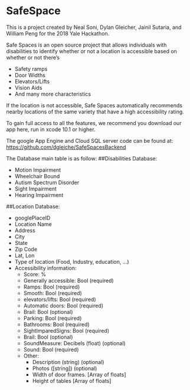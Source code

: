 # SafeSpace


This is a project created by Neal Soni, Dylan Gleicher, Jainil Sutaria, and William Peng for the 2018 Yale Hackathon.

Safe Spaces is an open source project that allows individuals with disabilities to identify whether or not a location is accessible based on whether or not there’s 
- Safety ramps
- Door Widths
- Elevators/Lifts
- Vision Aids
- And many more characteristics

If the location is not accessible, Safe Spaces automatically recommends nearby locations of the same variety that have a high accessibility rating. 

To gain full access to all the features, we recommend you download our app here, run in xcode 10.1 or higher. 

The google App Engine and Cloud SQL server code can be found at: https://github.com/dgleiche/SafeSpacesBackend


The Database main table is as follow:
##Disabilities Database:
- Motion Impairment
- Wheelchair Bound
- Autism Spectrum Disorder
- Sight Impairment 
- Hearing Impairment

##Location Database:
- googlePlaceID
- Location Name
- Address 
- City 
- State
- Zip Code
- Lat, Lon
- Type of location (Food, Industry, education, ...)
- Accessibility information:
    - Score: %
    - Generally accessible: Bool 	(required)
    - Ramps: Bool			(required)
    - Smooth: Bool			(required)
    - elevators/lifts: Bool		(required)
    - Automatic doors: Bool 	(required)
    - Brail: Bool			(optional)
    - Parking: Bool			(required)
    - Bathrooms: Bool		(required)
    - SightImparedSigns: Bool	(required)
    - Brail: Bool			(optional)
    - SoundMeasure: Decibels (float)  (optional)
    - Sound: Bool			(required)
    - Other:
        - Description (string)	(optional)
        - Photos	([string])	(optional)
        - Width of door frames. [Array of floats]
        - Height of tables	[Array of floats]

